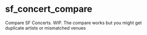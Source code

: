 # sf_concert_compare
Compare SF Concerts.
WIP. The compare works but you might get duplicate artists or mismatched venues
